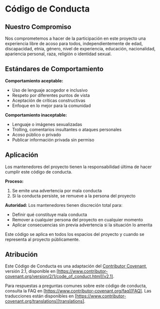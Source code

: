 # Código de Conducta

## Nuestro Compromiso

Nos comprometemos a hacer de la participación en este proyecto una experiencia libre de acoso para todos, independientemente de edad, discapacidad, etnia, género, nivel de experiencia, educación, nacionalidad, apariencia personal, raza, religión o identidad sexual.

## Estándares de Comportamiento

**Comportamiento aceptable:**
- Uso de lenguaje acogedor e inclusivo
- Respeto por diferentes puntos de vista
- Aceptación de críticas constructivas
- Enfoque en lo mejor para la comunidad

**Comportamiento inaceptable:**
- Lenguaje o imágenes sexualizadas
- Trolling, comentarios insultantes o ataques personales
- Acoso público o privado
- Publicar información privada sin permiso

## Aplicación

Los mantenedores del proyecto tienen la responsabilidad última de hacer cumplir este código de conducta.

**Proceso:**
1. Se emite una advertencia por mala conducta
2. Si la conducta persiste, se remueve a la persona del proyecto

**Autoridad:**
Los mantenedores tienen discreción total para:
- Definir qué constituye mala conducta
- Remover a cualquier persona del proyecto en cualquier momento
- Aplicar consecuencias sin previa advertencia si la situación lo amerita

Este código se aplica en todos los espacios del proyecto y cuando se representa al proyecto públicamente.

## Atribución

Este Código de Conducta es una adaptación del [Contributor Covenant][homepage], versión 2.1, disponible en [https://www.contributor-covenant.org/version/2/1/code_of_conduct.html][v2.1].

Para respuestas a preguntas comunes sobre este código de conducta, consulta la FAQ en [https://www.contributor-covenant.org/faq][FAQ]. Las traducciones están disponibles en [https://www.contributor-covenant.org/translations][translations].

[homepage]: https://www.contributor-covenant.org
[v2.1]: https://www.contributor-covenant.org/version/2.1/code_of_conduct.html
[FAQ]: https://www.contributor-covenant.org/faq
[translations]: https://www.contributor-covenant.org/translations